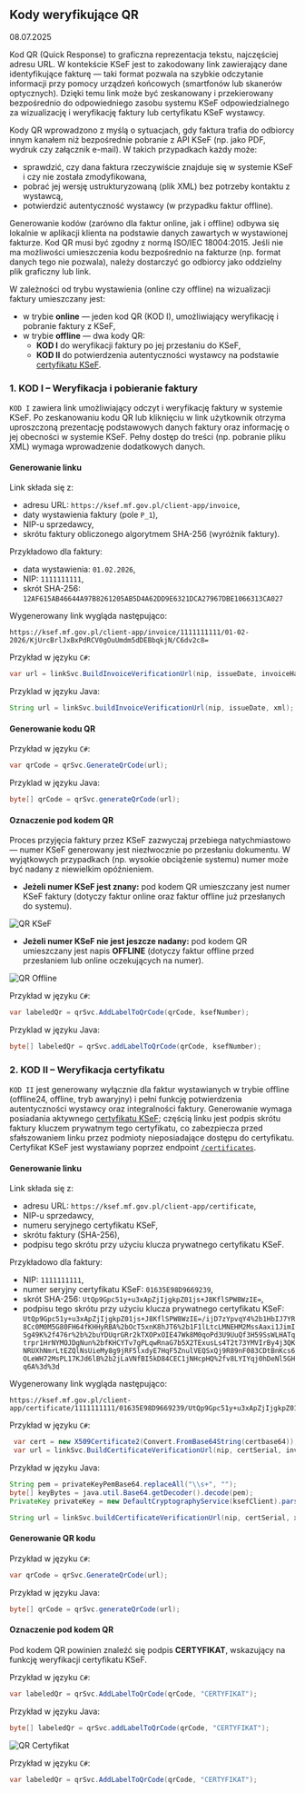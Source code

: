 ## Kody weryfikujące QR
08.07.2025

Kod QR (Quick Response) to graficzna reprezentacja tekstu, najczęściej adresu URL. W kontekście KSeF jest to zakodowany link zawierający dane identyfikujące fakturę — taki format pozwala na szybkie odczytanie informacji przy pomocy urządzeń końcowych (smartfonów lub skanerów optycznych). Dzięki temu link może być zeskanowany i przekierowany bezpośrednio do odpowiedniego zasobu systemu KSeF odpowiedzialnego za wizualizację i weryfikację faktury lub certyfikatu KSeF wystawcy.

Kody QR wprowadzono z myślą o sytuacjach, gdy faktura trafia do odbiorcy innym kanałem niż bezpośrednie pobranie z API KSeF (np. jako PDF, wydruk czy załącznik e-mail). W takich przypadkach każdy może:
- sprawdzić, czy dana faktura rzeczywiście znajduje się w systemie KSeF i czy nie została zmodyfikowana,
- pobrać jej wersję ustrukturyzowaną (plik XML) bez potrzeby kontaktu z wystawcą,
- potwierdzić autentyczność wystawcy (w przypadku faktur offline).

Generowanie kodów (zarówno dla faktur online, jak i offline) odbywa się lokalnie w aplikacji klienta na podstawie danych zawartych w wystawionej fakturze. Kod QR musi być zgodny z normą ISO/IEC 18004:2015. Jeśli nie ma możliwości umieszczenia kodu bezpośrednio na fakturze (np. format danych tego nie pozwala), należy dostarczyć go odbiorcy jako oddzielny plik graficzny lub link.

W zależności od trybu wystawienia (online czy offline) na wizualizacji faktury umieszczany jest:
- w trybie **online** — jeden kod QR (KOD I), umożliwiający weryfikację i pobranie faktury z KSeF,
- w trybie **offline** — dwa kody QR:
  - **KOD I** do weryfikacji faktury po jej przesłaniu do KSeF,
  - **KOD II** do potwierdzenia autentyczności wystawcy na podstawie [certyfikatu KSeF](\certyfikaty-KSeF.md).

### 1. KOD I – Weryfikacja i pobieranie faktury

```KOD I``` zawiera link umożliwiający odczyt i weryfikację faktury w systemie KSeF.
Po zeskanowaniu kodu QR lub kliknięciu w link użytkownik otrzyma uproszczoną prezentację podstawowych danych faktury oraz informację o jej obecności w systemie KSeF. Pełny dostęp do treści (np. pobranie pliku XML) wymaga wprowadzenie dodatkowych danych.

#### Generowanie linku
Link składa się z:
- adresu URL: `https://ksef.mf.gov.pl/client-app/invoice`,
- daty wystawienia faktury (pole `P_1`),
- NIP-u sprzedawcy,
- skrótu faktury obliczonego algorytmem SHA-256 (wyróżnik faktury).

Przykładowo dla faktury:
- data wystawienia: `01.02.2026`,
- NIP: `1111111111`,
- skrót SHA-256: `12AF615AB46644A97B8261205AB5D4A62DD9E6321DCA27967DBE1066313CA027`

Wygenerowany link wygląda następująco:
```
https://ksef.mf.gov.pl/client-app/invoice/1111111111/01-02-2026/KjUrcBrlJxBxPdRCV0gOuUmdm5dDEBbqkjN/C6dv2c8=
```

Przykład w języku ```C#```:
```csharp
var url = linkSvc.BuildInvoiceVerificationUrl(nip, issueDate, invoiceHash);
```

Przyklad w języku Java:
```java
String url = linkSvc.buildInvoiceVerificationUrl(nip, issueDate, xml);
```

#### Generowanie kodu QR
Przykład w języku ```C#```:
```csharp
var qrCode = qrSvc.GenerateQrCode(url);
```

Przyklad w języku Java:
```java
byte[] qrCode = qrSvc.generateQrCode(url);
```

#### Oznaczenie pod kodem QR
Proces przyjęcia faktury przez KSeF zazwyczaj przebiega natychmiastowo — numer KSeF generowany jest niezłwocznie po przesłaniu dokumentu. W wyjątkowych przypadkach (np. wysokie obciążenie systemu) numer może być nadany z niewielkim opóźnieniem.

- **Jeżeli numer KSeF jest znany:** pod kodem QR umieszczany jest numer KSeF faktury (dotyczy faktur online oraz faktur offline już przesłanych do systemu).

![QR KSeF](qr/qr-ksef.png)

- **Jeżeli numer KSeF nie jest jeszcze nadany:** pod kodem QR umieszczany jest napis **OFFLINE** (dotyczy faktur offline przed przesłaniem lub online oczekujących na numer).

![QR Offline](qr/qr-offline.png)

Przykład w języku ```C#```:
```csharp
var labeledQr = qrSvc.AddLabelToQrCode(qrCode, ksefNumber);
```

Przyklad w języku Java:
```java
byte[] labeledQr = qrSvc.addLabelToQrCode(qrCode, ksefNumber);
```

### 2. KOD II – Weryfikacja certyfikatu

```KOD II``` jest generowany wyłącznie dla faktur wystawianych w trybie offline (offline24, offline, tryb awaryjny) i pełni funkcję potwierdzenia autentyczności wystawcy oraz integralności faktury. Generowanie wymaga posiadania aktywnego [certyfikatu KSeF](\certyfikaty-KSeF.md); częścią linku jest podpis skrótu faktury kluczem prywatnym tego certyfikatu, co zabezpiecza przed sfałszowaniem linku przez podmioty nieposiadające dostępu do certyfikatu. Certyfikat KSeF jest wystawiany poprzez endpoint [`/certificates`](https://ksef-test.mf.gov.pl/docs/v2/index.html#tag/Certyfikaty/paths/~1api~1v2~1certificates~1enrollments/post).

#### Generowanie linku

Link składa się z:
- adresu URL: `https://ksef.mf.gov.pl/client-app/certificate`,
- NIP-u sprzedawcy,
- numeru seryjnego certyfikatu KSeF,
- skrótu faktury (SHA-256),
- podpisu tego skrótu przy użyciu klucza prywatnego certyfikatu KSeF.

Przykładowo dla faktury:
- NIP: `1111111111`,
- numer seryjny certyfikatu KSeF: `01635E98D9669239`,
- skrót SHA-256: `UtQp9Gpc51y+u3xApZjIjgkpZ01js+J8KflSPW8WzIE=`,
- podpisu tego skrótu przy użyciu klucza prywatnego certyfikatu KSeF: `UtQp9Gpc51y+u3xApZjIjgkpZ01js+J8KflSPW8WzIE=/ijD7zYpvqY4%2b1HbIJ7YR8Cc0M0M5G80FH64fKHHyRBA%2bOcT5xnK8hJT6%2b1F1lLtcLMNEHM2MssAaxi1JimISg49K%2f476r%2b%2buYDUqrGRr2kTXOPxOIE47Wk8M0qoPd3U9UuQf3H59SsWLHATqtrpr1HrNYMOJDgNun%2bfKHCYTv7gPLqwRnaG7b5X2TExusLs4T2t73YMVIrBy4j3QKNRUXhNmrLtEZQlNsUieMy8g9jRF5lxdyE7HqF5ZnulVEQSxQj9R89nF083CDtBnKcs6OLeWH72MsPL17KJd6lB%2b2jLaVNfBI5kD84CEC1jNHcpHQ%2fv8LYIYqj0hDeNl5GHq6A%3d%3d`

Wygenerowany link wygląda następująco:

```
https://ksef.mf.gov.pl/client-app/certificate/1111111111/01635E98D9669239/UtQp9Gpc51y+u3xApZjIjgkpZ01js+J8KflSPW8WzIE=/ijD7zYpvqY4%2b1HbIJ7YR8Cc0M0M5G80FH64fKHHyRBA%2bOcT5xnK8hJT6%2b1F1lLtcLMNEHM2MssAaxi1JimISg49K%2f476r%2b%2buYDUqrGRr2kTXOPxOIE47Wk8M0qoPd3U9UuQf3H59SsWLHATqtrpr1HrNYMOJDgNun%2bfKHCYTv7gPLqwRnaG7b5X2TExusLs4T2t73YMVIrBy4j3QKNRUXhNmrLtEZQlNsUieMy8g9jRF5lxdyE7HqF5ZnulVEQSxQj9R89nF083CDtBnKcs6OLeWH72MsPL17KJd6lB%2b2jLaVNfBI5kD84CEC1jNHcpHQ%2fv8LYIYqj0hDeNl5GHq6A%3d%3d
```

Przykład w języku ```C#```:
```csharp
 var cert = new X509Certificate2(Convert.FromBase64String(certbase64));
 var url = linkSvc.BuildCertificateVerificationUrl(nip, certSerial, invoiceHash, cert, privateKey);
```

Przykład w języku Java:
```java
String pem = privateKeyPemBase64.replaceAll("\\s+", "");
byte[] keyBytes = java.util.Base64.getDecoder().decode(pem);
PrivateKey privateKey = new DefaultCryptographyService(ksefClient).parsePrivateKeyFromPem(keyBytes);

String url = linkSvc.buildCertificateVerificationUrl(nip, certSerial, xml, privateKey);
```

#### Generowanie QR kodu
Przykład w języku ```C#```:
```csharp
var qrCode = qrSvc.GenerateQrCode(url);
```

Przykład w języku Java:
```java
byte[] qrCode = qrSvc.generateQrCode(url);
```

#### Oznaczenie pod kodem QR

Pod kodem QR powinien znaleźć się podpis **CERTYFIKAT**, wskazujący na funkcję weryfikacji certyfikatu KSeF.

Przykład w języku ```C#```:
```csharp
var labeledQr = qrSvc.AddLabelToQrCode(qrCode, "CERTYFIKAT");
```

Przykład w języku Java:
```java
byte[] labeledQr = qrSvc.addLabelToQrCode(qrCode, "CERTYFIKAT");
```

![QR  Certyfikat](qr/qr-cert.png)

Przykład w języku ```C#```:
```csharp
var labeledQr = qrSvc.AddLabelToQrCode(qrCode, "CERTYFIKAT");
```

